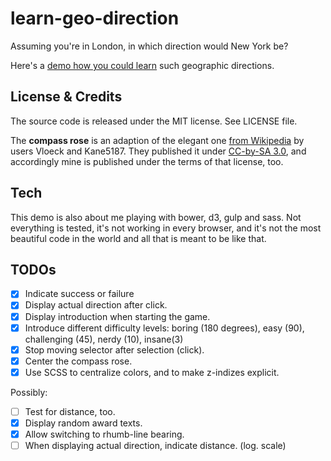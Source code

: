 learn-geo-direction
===================

Assuming you're in London, in which direction would New York be?

Here's a [demo how you could learn](http://mknecht.github.io/learn-geo-direction/) such geographic directions.

License & Credits
-----------------

The source code is released under the MIT license. See LICENSE file.

The **compass rose** is an adaption of the elegant one [from Wikipedia](http://en.wikipedia.org/wiki/File:Windrose.svg) by users Vloeck and Kane5187. They published it under [CC-by-SA 3.0](http://creativecommons.org/licenses/by-sa/3.0/deed.en), and accordingly mine is published under the terms of that license, too.

Tech
----

This demo is also about me playing with bower, d3, gulp and sass. Not everything is tested, it's not working in every browser, and it's not the most beautiful code in the world and all that is meant to be like that.

TODOs
-----

- [X] Indicate success or failure
- [X] Display actual direction after click.
- [X] Display introduction when starting the game.
- [X] Introduce different difficulty levels: boring (180 degrees), easy (90), challenging (45), nerdy (10), insane(3)
- [X] Stop moving selector after selection (click).
- [X] Center the compass rose.
- [X] Use SCSS to centralize colors, and to make z-indizes explicit.

Possibly:
- [ ] Test for distance, too.
- [X] Display random award texts.
- [X] Allow switching to rhumb-line bearing.
- [ ] When displaying actual direction, indicate distance. (log. scale)
